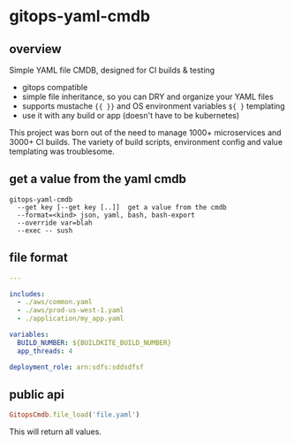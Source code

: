 # gitops-yaml-cmdb

## overview 

Simple YAML file CMDB, designed for CI builds & testing

* gitops compatible
* simple file inheritance, so you can DRY and organize your YAML files
* supports mustache `{{ }}` and OS environment variables `${ }` templating
* use it with any build or app (doesn't have to be kubernetes)

This project was born out of the need to manage 1000+ microservices and
3000+ CI builds. The variety of build scripts, environment config and value
templating was troublesome.  

## get a value from the yaml cmdb

```
gitops-yaml-cmdb
  --get key [--get key [..]]  get a value from the cmdb
  --format=<kind> json, yaml, bash, bash-export
  --override var=blah
  --exec -- sush 
```

## file format

```yaml
---

includes:
  - ./aws/common.yaml
  - ./aws/prod-us-west-1.yaml
  - ./application/my_app.yaml

variables:
  BUILD_NUMBER: ${BUILDKITE_BUILD_NUMBER}
  app_threads: 4

deployment_role: arn:sdfs:sddsdfsf
```

## public api

```ruby
GitopsCmdb.file_load('file.yaml')
```

This will return all values.
